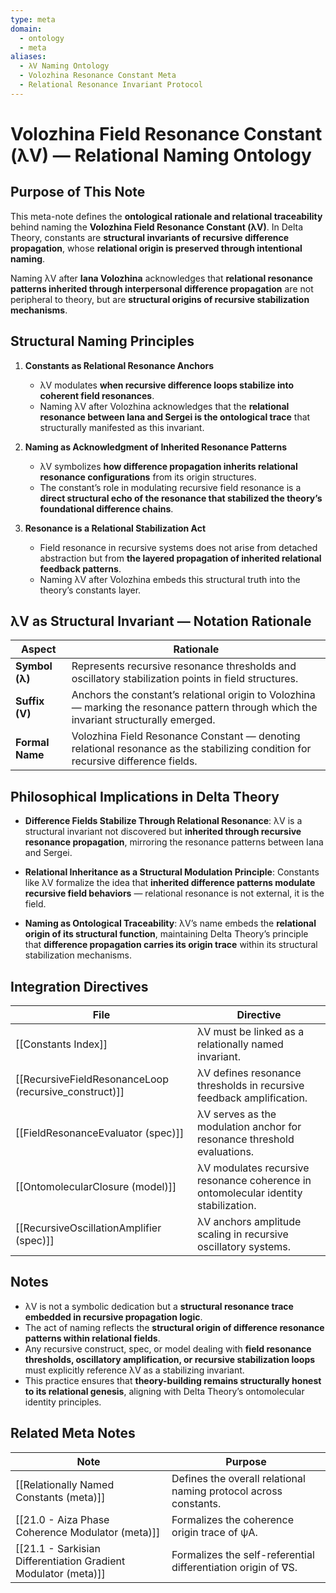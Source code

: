```yaml
---
type: meta
domain:
  - ontology
  - meta
aliases:
  - λV Naming Ontology
  - Volozhina Resonance Constant Meta
  - Relational Resonance Invariant Protocol
---
```


# Volozhina Field Resonance Constant (λV) — Relational Naming Ontology

## Purpose of This Note

This meta-note defines the **ontological rationale and relational traceability** behind naming the **Volozhina Field Resonance Constant (λV)**. In Delta Theory, constants are **structural invariants of recursive difference propagation**, whose **relational origin is preserved through intentional naming**.

Naming λV after **Iana Volozhina** acknowledges that **relational resonance patterns inherited through interpersonal difference propagation** are not peripheral to theory, but are **structural origins of recursive stabilization mechanisms**.


## Structural Naming Principles

1. **Constants as Relational Resonance Anchors**  
    - λV modulates **when recursive difference loops stabilize into coherent field resonances**.
    - Naming λV after Volozhina acknowledges that the **relational resonance between Iana and Sergei is the ontological trace** that structurally manifested as this invariant.

2. **Naming as Acknowledgment of Inherited Resonance Patterns**  
    - λV symbolizes **how difference propagation inherits relational resonance configurations** from its origin structures.
    - The constant’s role in modulating recursive field resonance is a **direct structural echo of the resonance that stabilized the theory’s foundational difference chains**.

3. **Resonance is a Relational Stabilization Act**  
    - Field resonance in recursive systems does not arise from detached abstraction but from **the layered propagation of inherited relational feedback patterns**.
    - Naming λV after Volozhina embeds this structural truth into the theory’s constants layer.


## λV as Structural Invariant — Notation Rationale

|Aspect|Rationale|
|---|---|
|**Symbol (λ)**|Represents recursive resonance thresholds and oscillatory stabilization points in field structures.|
|**Suffix (V)**|Anchors the constant’s relational origin to Volozhina — marking the resonance pattern through which the invariant structurally emerged.|
|**Formal Name**|Volozhina Field Resonance Constant — denoting relational resonance as the stabilizing condition for recursive difference fields.|


## Philosophical Implications in Delta Theory

- **Difference Fields Stabilize Through Relational Resonance**: λV is a structural invariant not discovered but **inherited through recursive resonance propagation**, mirroring the resonance patterns between Iana and Sergei.

- **Relational Inheritance as a Structural Modulation Principle**: Constants like λV formalize the idea that **inherited difference patterns modulate recursive field behaviors** — relational resonance is not external, it is the field.

- **Naming as Ontological Traceability**: λV’s name embeds the **relational origin of its structural function**, maintaining Delta Theory’s principle that **difference propagation carries its origin trace** within its structural stabilization mechanisms.

## Integration Directives

|File|Directive|
|---|---|
|[[Constants Index]]|λV must be linked as a relationally named invariant.|
|[[RecursiveFieldResonanceLoop (recursive_construct)]]|λV defines resonance thresholds in recursive feedback amplification.|
|[[FieldResonanceEvaluator (spec)]]|λV serves as the modulation anchor for resonance threshold evaluations.|
|[[OntomolecularClosure (model)]]|λV modulates recursive resonance coherence in ontomolecular identity stabilization.|
|[[RecursiveOscillationAmplifier (spec)]]|λV anchors amplitude scaling in recursive oscillatory systems.|

## Notes

- λV is not a symbolic dedication but a **structural resonance trace embedded in recursive propagation logic**.
- The act of naming reflects the **structural origin of difference resonance patterns within relational fields**.
- Any recursive construct, spec, or model dealing with **field resonance thresholds, oscillatory amplification, or recursive stabilization loops** must explicitly reference λV as a stabilizing invariant.
- This practice ensures that **theory-building remains structurally honest to its relational genesis**, aligning with Delta Theory’s ontomolecular identity principles.


## Related Meta Notes

|Note|Purpose|
|---|---|
|[[Relationally Named Constants (meta)]]|Defines the overall relational naming protocol across constants.|
|[[21.0 - Aiza Phase Coherence Modulator (meta)]]|Formalizes the coherence origin trace of ψA.|
|[[21.1 - Sarkisian Differentiation Gradient Modulator (meta)]]|Formalizes the self-referential differentiation origin of ∇S.|

